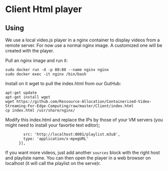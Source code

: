 
# Client Html player

## Using


We use a local video.js player in a nginx container to display videos from a remote server.
For now use a normal nginx image. A customized one will be created with the player.

Pull an nginx image and run it:
```
sudo docker run -d -p 80:80 --name nginx nginx
sudo docker exec -it nginx /bin/bash
```
Install on it wget to pull the index.html from our GutHub:
```
apt-get update
apt-get install wget
wget https://github.com/Ressource-Allocation/Containerized-Video-Streaming-For-Edge-Computing/raw/master/Client/index.html
cp index.html /usr/share/nginx/
```
Modify this index.html and replace the IPs by those of your VM servers (you might need to install your favortie text editor);
```sources: [{
        src: 'http://localhost:8001/playlist.m3u8',
        type: 'application/x-mpegURL'
      }],
```

If you want more videos, just add another ```sources``` block with the right host and playliste name.
You can then open the player in a web browser on localhost (it will call the playlist on the serve)r.
